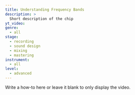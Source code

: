 ```yaml
---
title: Understanding Frequency Bands
description: >
  Short description of the chip
yt_video:
genre:
  - all
stage:
  - recording
  - sound design
  - mixing
  - mastering
instrument:
  - all
level:
  - advanced
---
```

Write a how-to here or leave it blank to only display the video.
